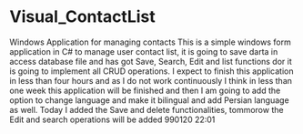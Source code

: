 # Visual_ContactList
Windows Application for managing contacts
This is a simple windows form application in C# to manage user contact list, it is going to save darta in access database file and has got Save, Search, Edit and list functions dor it is going to implement all CRUD operations. I expect to finish this application in less than four hours and as I do not work continuously I think in less than one week this application will be finished and then I am going to add the option to change language and make it bilingual and add Persian language as well.
Today I added the Save and delete functionalities, tommorow the Edit and search operations will be added 990120 22:01